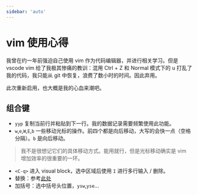 ```yaml
---
sidebar: 'auto'
---
```

# vim 使用心得
我曾在约一年前强迫自己使用 vim 作为代码编辑器，并进行相关学习。但是 vscode vim 给了我极其惨痛的教训：混用 Ctrl + Z 和 Normal 模式下的 u 打乱了我的代码，我只能从 git 中恢复，浪费了数小时的时间。因此弃用。

此次重新启用，也大概是我的心血来潮吧。
## 组合键
* `yyp` 复制当前行并粘贴到下一行。我的数据记录需要频繁使用此功能。
* `w`,`e`,`W`,`E`,`b` 一些移动光标的操作。前四个都是向后移动，大写的会快一点（空格分隔）。`b` 是向后移动。
> 我不是很想记它们的具体移动方式。能用就行，但是光标移动确实是 vim 增加效率的很重要的一环。
* `<C-q>` 进入 visual block，选中区域后使用 `I` 进行多行输入 / 删除。
* 替换：参考[此处](http://yyq123.blogspot.com/2011/10/vim-substitute.html)
* 加括号：选中括号头位置，`ysw`,`yse`...